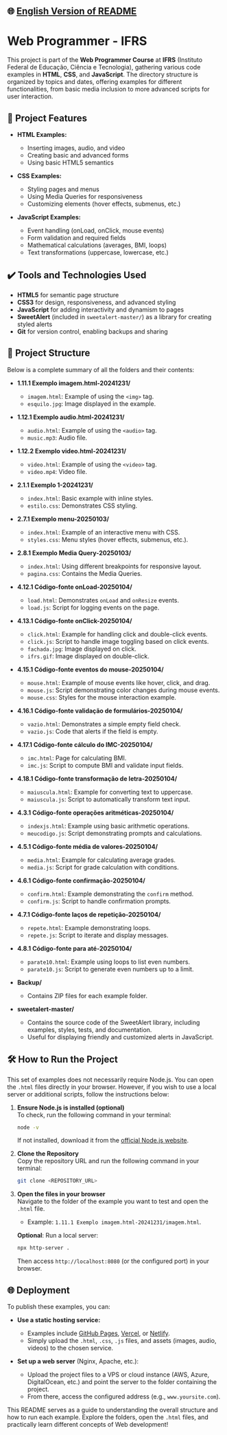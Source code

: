 ## 🌐 [English Version of README](README_EN.md)

# Web Programmer - IFRS

This project is part of the **Web Programmer Course** at **IFRS** (Instituto Federal de Educação, Ciência e Tecnologia), gathering various code examples in **HTML**, **CSS**, and **JavaScript**. The directory structure is organized by topics and dates, offering examples for different functionalities, from basic media inclusion to more advanced scripts for user interaction.

## 🔨 Project Features

- **HTML Examples:**

    - Inserting images, audio, and video
    - Creating basic and advanced forms
    - Using basic HTML5 semantics

- **CSS Examples:**

    - Styling pages and menus
    - Using Media Queries for responsiveness
    - Customizing elements (hover effects, submenus, etc.)

- **JavaScript Examples:**

    - Event handling (onLoad, onClick, mouse events)
    - Form validation and required fields
    - Mathematical calculations (averages, BMI, loops)
    - Text transformations (uppercase, lowercase, etc.)

## ✔️ Tools and Technologies Used

- **HTML5** for semantic page structure
- **CSS3** for design, responsiveness, and advanced styling
- **JavaScript** for adding interactivity and dynamism to pages
- **SweetAlert** (included in `sweetalert-master/`) as a library for creating styled alerts
- **Git** for version control, enabling backups and sharing

## 📁 Project Structure

Below is a complete summary of all the folders and their contents:

- **1.11.1 Exemplo imagem.html-20241231/**
    - `imagem.html`: Example of using the `<img>` tag.
    - `esquilo.jpg`: Image displayed in the example.

- **1.12.1 Exemplo audio.html-20241231/**
    - `audio.html`: Example of using the `<audio>` tag.
    - `music.mp3`: Audio file.

- **1.12.2 Exemplo video.html-20241231/**
    - `video.html`: Example of using the `<video>` tag.
    - `video.mp4`: Video file.

- **2.1.1 Exemplo 1-20241231/**
    - `index.html`: Basic example with inline styles.
    - `estilo.css`: Demonstrates CSS styling.

- **2.7.1 Exemplo menu-20250103/**
    - `index.html`: Example of an interactive menu with CSS.
    - `styles.css`: Menu styles (hover effects, submenus, etc.).

- **2.8.1 Exemplo Media Query-20250103/**
    - `index.html`: Using different breakpoints for responsive layout.
    - `pagina.css`: Contains the Media Queries.

- **4.12.1 Código-fonte onLoad-20250104/**
    - `load.html`: Demonstrates `onLoad` and `onResize` events.
    - `load.js`: Script for logging events on the page.

- **4.13.1 Código-fonte onClick-20250104/**
    - `click.html`: Example for handling click and double-click events.
    - `click.js`: Script to handle image toggling based on click events.
    - `fachada.jpg`: Image displayed on click.
    - `ifrs.gif`: Image displayed on double-click.

- **4.15.1 Código-fonte eventos do mouse-20250104/**
    - `mouse.html`: Example of mouse events like hover, click, and drag.
    - `mouse.js`: Script demonstrating color changes during mouse events.
    - `mouse.css`: Styles for the mouse interaction example.

- **4.16.1 Código-fonte validação de formulários-20250104/**
    - `vazio.html`: Demonstrates a simple empty field check.
    - `vazio.js`: Code that alerts if the field is empty.

- **4.17.1 Código-fonte cálculo do IMC-20250104/**
    - `imc.html`: Page for calculating BMI.
    - `imc.js`: Script to compute BMI and validate input fields.

- **4.18.1 Código-fonte transformação de letra-20250104/**
    - `maiuscula.html`: Example for converting text to uppercase.
    - `maiuscula.js`: Script to automatically transform text input.

- **4.3.1 Código-fonte operações aritméticas-20250104/**
    - `indexjs.html`: Example using basic arithmetic operations.
    - `meucodigo.js`: Script demonstrating prompts and calculations.

- **4.5.1 Código-fonte média de valores-20250104/**
    - `media.html`: Example for calculating average grades.
    - `media.js`: Script for grade calculation with conditions.

- **4.6.1 Código-fonte confirmação-20250104/**
    - `confirm.html`: Example demonstrating the `confirm` method.
    - `confirm.js`: Script to handle confirmation prompts.

- **4.7.1 Código-fonte laços de repetição-20250104/**
    - `repete.html`: Example demonstrating loops.
    - `repete.js`: Script to iterate and display messages.

- **4.8.1 Código-fonte para até-20250104/**
    - `parate10.html`: Example using loops to list even numbers.
    - `parate10.js`: Script to generate even numbers up to a limit.

- **Backup/**
    - Contains ZIP files for each example folder.

- **sweetalert-master/**
    - Contains the source code of the SweetAlert library, including examples, styles, tests, and documentation.
    - Useful for displaying friendly and customized alerts in JavaScript.

## 🛠️ How to Run the Project

This set of examples does not necessarily require Node.js. You can open the `.html` files directly in your browser. However, if you wish to use a local server or additional scripts, follow the instructions below:

1. **Ensure Node.js is installed (optional)**\
   To check, run the following command in your terminal:

   ```bash
   node -v
   ```

   If not installed, download it from the [official Node.js website](https://nodejs.org/).

2. **Clone the Repository**\
   Copy the repository URL and run the following command in your terminal:

   ```bash
   git clone <REPOSITORY_URL>
   ```

3. **Open the files in your browser**\
   Navigate to the folder of the example you want to test and open the `.html` file.

    - Example: `1.11.1 Exemplo imagem.html-20241231/imagem.html`.

   **Optional**: Run a local server:

   ```bash
   npx http-server .
   ```

   Then access `http://localhost:8080` (or the configured port) in your browser.

## 🌐 Deployment

To publish these examples, you can:

- **Use a static hosting service:**

    - Examples include [GitHub Pages](https://pages.github.com/), [Vercel](https://vercel.com/), or [Netlify](https://www.netlify.com/).
    - Simply upload the `.html`, `.css`, `.js` files, and assets (images, audio, videos) to the chosen service.

- **Set up a web server** (Nginx, Apache, etc.):

    - Upload the project files to a VPS or cloud instance (AWS, Azure, DigitalOcean, etc.) and point the server to the folder containing the project.
    - From there, access the configured address (e.g., `www.yoursite.com`).

This README serves as a guide to understanding the overall structure and how to run each example. Explore the folders, open the `.html` files, and practically learn different concepts of Web development!

